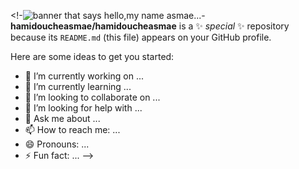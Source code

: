 

<!-<img src="https://raw.githubusercontent.com/hamidoucheasmae/hamidoucheasmae/master/header.png" alt="banner that says hello,my name asmae... ">-
**hamidoucheasmae/hamidoucheasmae** is a ✨ _special_ ✨ repository because its `README.md` (this file) appears on your GitHub profile.

Here are some ideas to get you started:

- 🔭 I’m currently working on ...
- 🌱 I’m currently learning ...
- 👯 I’m looking to collaborate on ...
- 🤔 I’m looking for help with ...
- 💬 Ask me about ...
- 📫 How to reach me: ...
- 😄 Pronouns: ...
- ⚡ Fun fact: ...
-->
